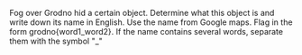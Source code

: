 Fog over Grodno hid a certain object. Determine what this object is and write down its name in English. Use the name from Google maps.
Flag in the form grodno{word1_word2}. If the name contains several words, separate them with the symbol "_"

